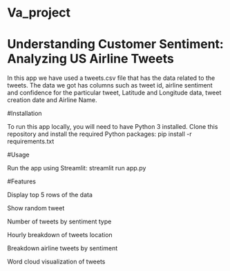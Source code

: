 # Va_project

# Understanding Customer Sentiment: Analyzing US Airline Tweets
In this app we have used a tweets.csv file that has the data related to the tweets. The data we got has columns such as tweet id, airline sentiment and confidence for the particular tweet, Latitude and Longitude data, tweet creation date and Airline Name. 

#Installation

To run this app locally, you will need to have Python 3 installed. Clone this repository and install the required Python packages:
pip install -r requirements.txt

#Usage

Run the app using Streamlit:
streamlit run app.py

#Features

Display top 5 rows of the data

Show random tweet

Number of tweets by sentiment type

Hourly breakdown of tweets location

Breakdown airline tweets by sentiment

Word cloud visualization of tweets
